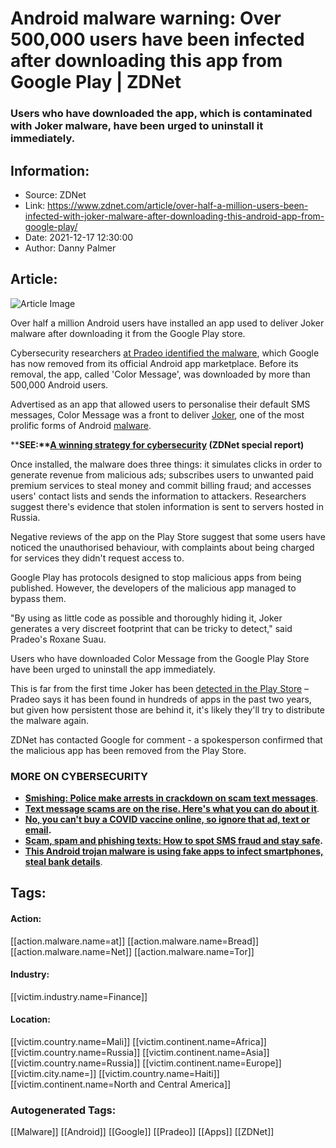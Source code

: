 # Android malware warning: Over 500,000 users have been infected after downloading this app from Google Play | ZDNet
### Users who have downloaded the app, which is contaminated with Joker malware, have been urged to uninstall it immediately.

## Information:
+ Source: ZDNet
+ Link: https://www.zdnet.com/article/over-half-a-million-users-been-infected-with-joker-malware-after-downloading-this-android-app-from-google-play/
+ Date: 2021-12-17 12:30:00
+ Author: Danny Palmer


## Article:
![Article Image](https://www.zdnet.com/a/img/resize/e8b8a48e15a2262fd4a0dc3bbcddbcb5ff4cf695/2021/12/17/77ad394b-9dd0-4f4b-a0ac-73ca1453e791/a-concerned-woman-looking-at-her-smartphone-getty.jpg?width=770&height=578&fit=crop&auto=webp)

Over half a million Android users have installed an app used to deliver Joker malware after downloading it from the Google Play store. 

Cybersecurity researchers [at Pra](https://blog.pradeo.com/pradeo-identifies-app-joker-malware-google-play)[deo identified the malware](https://blog.pradeo.com/pradeo-identifies-app-joker-malware-google-play), which Google has now removed from its official Android app marketplace. Before its removal, the app, called 'Color Message', was downloaded by more than 500,000 Android users. 


Advertised as an app that allowed users to personalise their default SMS messages, Color Message was a front to deliver [Joker](https://www.zdnet.com/article/android-security-six-more-apps-containing-joker-malware-removed-from-the-google-play-store/), one of the most prolific forms of Android [malware](https://www.zdnet.com/article/what-is-malware-everything-you-need-to-know-about-viruses-trojans-and-malicious-software/). 

****SEE:**[**A winning strategy for cybersecurity**](http://www.zdnet.com/topic/a-winning-strategy-for-cybersecurity/) **(ZDNet special report)**** 

Once installed, the malware does three things: it simulates clicks in order to generate revenue from malicious ads; subscribes users to unwanted paid premium services to steal money and commit billing fraud; and accesses users' contact lists and sends the information to attackers. Researchers suggest there's evidence that stolen information is sent to servers hosted in Russia. 

Negative reviews of the app on the Play Store suggest that some users have noticed the unauthorised behaviour, with complaints about being charged for services they didn't request access to. 

Google Play has protocols designed to stop malicious apps from being published. However, the developers of the malicious app managed to bypass them. 






"By using as little code as possible and thoroughly hiding it, Joker generates a very discreet footprint that can be tricky to detect," said Pradeo's Roxane Suau. 

Users who have downloaded Color Message from the Google Play Store have been urged to uninstall the app immediately. 

This is far from the first time Joker has been [detected in the Play Store](https://www.zdnet.com/article/joker-billing-fraud-malware-found-in-google-play-store/) – Pradeo says it has been found in hundreds of apps in the past two years, but given how persistent those are behind it, it's likely they'll try to distribute the malware again. 

ZDNet has contacted Google for comment - a spokesperson confirmed that the malicious app has been removed from the Play Store.


###  **MORE ON CYBERSECURITY**

* [**Smishing: Police make arrests in crackdown on scam text messages**](https://www.zdnet.com/article/smishing-police-make-arrests-in-crackdown-on-scam-text-messages/).
* [**Text message scams are on the rise. Here's what you can do about it**](https://www.cnet.com/tech/mobile/text-message-spam-scams-on-the-rise-how-to-stop-spam/).
* **[**No, you can't buy a COVID vaccine online, so ignore that ad, text or email**](https://www.cnet.com/news/phishing-scams-use-the-promise-of-covid-19-vaccines-to-trick-you/).**
* **[**Scam, spam and phishing texts: How to spot SMS fraud and stay safe**](https://www.zdnet.com/article/scam-spam-and-phishing-texts-how-to-spot-sms-fraud-and-stay-safe/).**
* [**This Android trojan malware is using fake apps to infect smartphones, steal bank details**](https://www.zdnet.com/article/this-android-trojan-malware-is-using-fake-apps-to-infect-smartphones-steal-bank-details/).





## Tags:

#### Action:
[[action.malware.name=at]] [[action.malware.name=Bread]] [[action.malware.name=Net]] [[action.malware.name=Tor]]

#### Industry:
[[victim.industry.name=Finance]]

#### Location:
[[victim.country.name=Mali]] [[victim.continent.name=Africa]] [[victim.country.name=Russia]] [[victim.continent.name=Asia]] [[victim.country.name=Russia]] [[victim.continent.name=Europe]] [[victim.city.name=]] [[victim.country.name=Haiti]] [[victim.continent.name=North and Central America]]

### Autogenerated Tags:
[[Malware]] [[Android]] [[Google]] [[Pradeo]] [[Apps]] [[ZDNet]]


